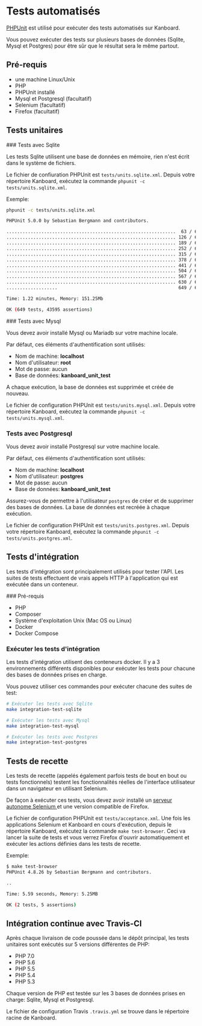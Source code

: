 Tests automatisés
===============

[PHPUnit](https://phpunit.de/) est utilisé pour exécuter des tests automatisés sur Kanboard.

Vous pouvez exécuter des tests sur plusieurs bases de données (Sqlite, Mysql et Postgres) pour être sûr que le résultat sera le même partout.

Pré-requis
------------

- une machine Linux/Unix
- PHP
- PHPUnit installé
- Mysql et Postgresql (facultatif)
- Selenium (facultatif)
- Firefox (facultatif)

Tests unitaires
----------

### Tests avec Sqlite

Les tests Sqlite utilisent une base de données en mémoire, rien n'est écrit dans le système de fichiers.

Le fichier de confiuration PHPUnit est `tests/units.sqlite.xml`.
Depuis votre répertoire Kanboard, exécutez la commande `phpunit -c tests/units.sqlite.xml`.

Exemple:

```bash
phpunit -c tests/units.sqlite.xml

PHPUnit 5.0.0 by Sebastian Bergmann and contributors.

...............................................................  63 / 649 (  9%)
............................................................... 126 / 649 ( 19%)
............................................................... 189 / 649 ( 29%)
............................................................... 252 / 649 ( 38%)
............................................................... 315 / 649 ( 48%)
............................................................... 378 / 649 ( 58%)
............................................................... 441 / 649 ( 67%)
............................................................... 504 / 649 ( 77%)
............................................................... 567 / 649 ( 87%)
............................................................... 630 / 649 ( 97%)
...................                                             649 / 649 (100%)

Time: 1.22 minutes, Memory: 151.25Mb

OK (649 tests, 43595 assertions)
```

### Tests avec Mysql

Vous devez avoir installé Mysql ou Mariadb sur votre machine locale.

Par défaut, ces éléments d'authentification sont utilisés:

- Nom de machine: **localhost**
- Nom d'utilisateur: **root**
- Mot de passe: aucun 
- Base de données: **kanboard_unit_test**

A chaque exécution, la base de données est supprimée et créée de nouveau.

Le fichier de configuration PHPUnit est `tests/units.mysql.xml`.
Depuis votre répertoire Kanboard, exécutez la commande `phpunit -c tests/units.mysql.xml`.

### Tests avec Postgresql

Vous devez avoir installé Postgresql sur votre machine locale.

Par défaut, ces éléments d'authentification sont utilisés:

- Nom de machine: **localhost**
- Nom d'utilisateur: **postgres**
- Mot de passe: aucun 
- Base de données: **kanboard_unit_test**

Assurez-vous de permettre à l'utilisateur `postgres` de créer et de supprimer des bases de données.
La base de données est recréée à chaque exécution.

Le fichier de configuration PHPUnit est `tests/units.postgres.xml`.
Depuis votre répertoire Kanboard, exécutez la commande `phpunit -c tests/units.postgres.xml`.

Tests d'intégration
-----------------

Les tests d'intégration sont principalement utilisés pour tester l'API.
Les suites de tests effectuent de vrais appels HTTP à l'application qui est exécutée dans un conteneur.

### Pré-requis

- PHP
- Composer
- Système d'exploitation Unix (Mac OS ou Linux)
- Docker
- Docker Compose

### Exécuter les tests d'intégration

Les tests d'intégration utilisent des conteneurs docker.
Il y a 3 environnements différents disponibles pour exécuter les tests pour chacune des bases de données prises en charge.

Vous pouvez utiliser ces commandes pour exécuter chacune des suites de test:

```bash
# Exécuter les tests avec Sqlite
make integration-test-sqlite

# Exécuter les tests avec Mysql
make integration-test-mysql

# Exécuter les tests avec Postgres
make integration-test-postgres
```

Tests de recette
----------------

Les tests de recette (appelés également parfois tests de bout en bout ou tests fonctionnels) testent les fonctionnalités réelles de l'interface utilisateur dans un navigateur en utilisant Selenium.

De façon à exécuter ces tests, vous devez avoir installé un [serveur autonome Selenium ](http://www.seleniumhq.org/download/) et une version compatible de Firefox.

Le fichier de configuration PHPUnit est `tests/acceptance.xml`.
Une fois les applications Selenium et Kanboard en cours d'exécution, depuis le répertoire Kanboard, exécutez la commande `make test-browser`. Ceci va lancer la suite de tests et vous verrez Firefox d'ouvrir automatiquement et exécuter les actions définies dans les tests de recette.

Exemple:

```bash
$ make test-browser
PHPUnit 4.8.26 by Sebastian Bergmann and contributors.

..

Time: 5.59 seconds, Memory: 5.25MB

OK (2 tests, 5 assertions)
```


Intégration continue avec Travis-CI
-------------------------------------

Après chaque livraison de code poussée dans le dépôt principal, les tests unitaires sont exécutés sur 5 versions différentes de PHP: 

- PHP 7.0
- PHP 5.6
- PHP 5.5
- PHP 5.4
- PHP 5.3

Chaque version de PHP est testée sur les 3 bases de données prises en charge: Sqlite, Mysql et Postgresql.

Le fichier de configuration Travis `.travis.yml` se trouve dans le répertoire racine de Kanboard.
